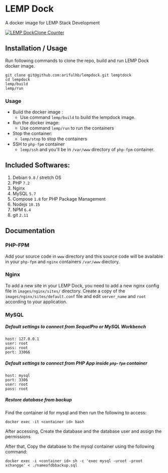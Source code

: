 # LEMP Dock
A docker image for LEMP Stack Development

[![LEMP DockClone Counter](https://img.shields.io/github/downloads/arifulhb/lempdock/total.svg)]()

## Installation / Usage

Run following commands to clone the repo, build and run LEMP Dock docker image.

    git clone git@github.com:arifulhb/lempdock.git lemptdock
    cd lempdock
    lemp/build
    lemp/run

### Usage
- Build the docker image :
    - Use command `lemp/build` to build the lempdock image.
- Run the docker image:
    - Use command `lemp/run` to run the containers
- Stop the container:
    - `lemp/stop` to stop the containers
- SSH to `php-fpm` container
    - `lemp/ssh` and you'll be in `/var/www` directory of `php-fpm` container.


## Included Softwares:
1. Debian `9.8` / stretch OS
2. PHP `7.2`
3. Nginx
4. MySQL `5.7`
5. Compose `1.8` for PHP Package Management
6. Nodejs `10.15`
7. NPM `6.4`
8. git `2.11`


## Documentation
### PHP-FPM
Add your source code in `www` directory and this source code will be available in your `php-fpm` and `nginx` containers `/var/www` diectory.
### Nginx
To add a new site in your LEMP Dock, you need to add a new nginx config file in `images/nginx/sites/` directory.
Create a copy of the `images/nginx/sites/default.conf` file and edit `server_name` and `root` according to your application.

### MySQL
##### Default settings to connect from SequelPro or MySQL Workbench   

    host: 127.0.0.1
    user: root
    pass: root
    port: 33066


##### Default settings to connect from PHP App inside `php-fpm` container

    host: mysql
    port: 3306
    user: root
    pass: root

##### Restore database from backup

Find the container id for mysql and then run the following to access:

`docker exec -it <container id> bash`

After accessing, Create the database and the database user and assign the permissions

After that, Copy the database to the mysql container using the following command:

`docker exec -i <container id> sh -c 'exec mysql -uroot -proot xchangge' < ./nameofdbbackup.sql`
